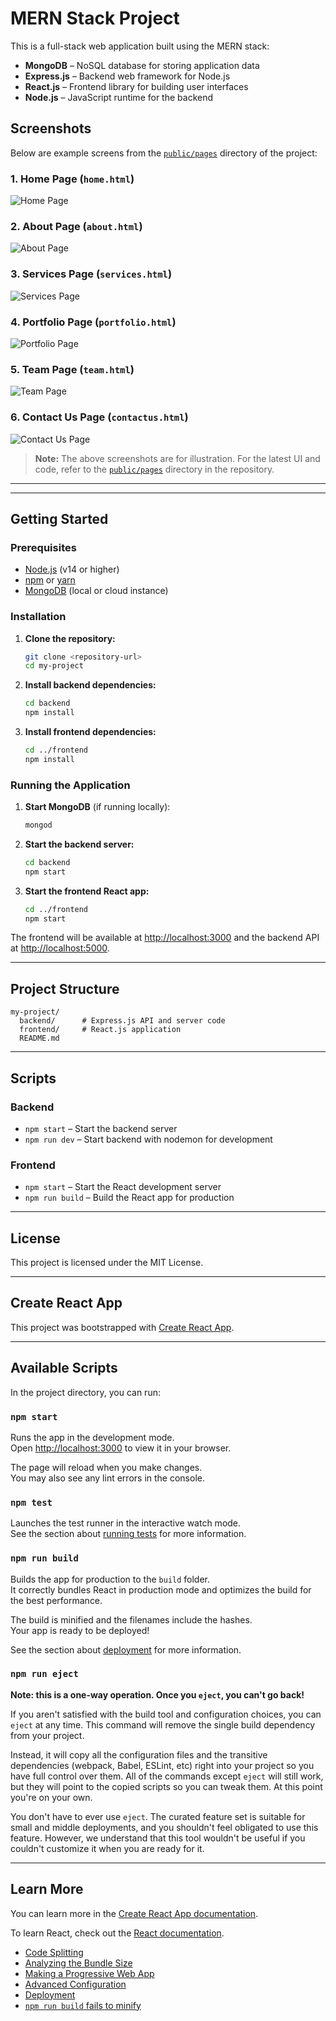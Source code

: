 # MERN Stack Project

This is a full-stack web application built using the MERN stack:

- **MongoDB** – NoSQL database for storing application data
- **Express.js** – Backend web framework for Node.js
- **React.js** – Frontend library for building user interfaces
- **Node.js** – JavaScript runtime for the backend
## Screenshots

Below are example screens from the [`public/pages`](https://github.com/aadhar41/mern-stack/tree/master/public/pages) directory of the project:

### 1. Home Page (`home.html`)
![Home Page](https://github.com/aadhar41/mern-stack/blob/master/public/pages/home-page.png)

### 2. About Page (`about.html`)
![About Page](https://github.com/aadhar41/mern-stack/blob/master/public/pages/about-page.png)

### 3. Services Page (`services.html`)
![Services Page](https://github.com/aadhar41/mern-stack/blob/master/public/pages/services-page.png)

### 4. Portfolio Page (`portfolio.html`)
![Portfolio Page](https://github.com/aadhar41/mern-stack/blob/master/public/pages/portfolio-page.png)

### 5. Team Page (`team.html`)
![Team Page](https://github.com/aadhar41/mern-stack/blob/master/public/pages/team-page.png)

### 6. Contact Us Page (`contactus.html`)
![Contact Us Page](https://github.com/aadhar41/mern-stack/blob/master/public/pages/contactus-page.png)



> **Note:** The above screenshots are for illustration. For the latest UI and code, refer to the [`public/pages`](https://github.com/aadhar41/mern-stack/tree/master/public/pages) directory in the repository.

---
---

## Getting Started

### Prerequisites

- [Node.js](https://nodejs.org/) (v14 or higher)
- [npm](https://www.npmjs.com/) or [yarn](https://yarnpkg.com/)
- [MongoDB](https://www.mongodb.com/) (local or cloud instance)

### Installation

1. **Clone the repository:**
    ```bash
    git clone <repository-url>
    cd my-project
    ```

2. **Install backend dependencies:**
    ```bash
    cd backend
    npm install
    ```

3. **Install frontend dependencies:**
    ```bash
    cd ../frontend
    npm install
    ```

### Running the Application

1. **Start MongoDB** (if running locally):
    ```bash
    mongod
    ```

2. **Start the backend server:**
    ```bash
    cd backend
    npm start
    ```

3. **Start the frontend React app:**
    ```bash
    cd ../frontend
    npm start
    ```

The frontend will be available at [http://localhost:3000](http://localhost:3000) and the backend API at [http://localhost:5000](http://localhost:5000).

---

## Project Structure

```
my-project/
  backend/      # Express.js API and server code
  frontend/     # React.js application
  README.md
```

---

## Scripts

### Backend

- `npm start` – Start the backend server
- `npm run dev` – Start backend with nodemon for development

### Frontend

- `npm start` – Start the React development server
- `npm run build` – Build the React app for production

---

## License

This project is licensed under the MIT License.

---

## Create React App

This project was bootstrapped with [Create React App](https://github.com/facebook/create-react-app).

---

## Available Scripts

In the project directory, you can run:

### `npm start`

Runs the app in the development mode.  
Open [http://localhost:3000](http://localhost:3000) to view it in your browser.

The page will reload when you make changes.  
You may also see any lint errors in the console.

### `npm test`

Launches the test runner in the interactive watch mode.  
See the section about [running tests](https://facebook.github.io/create-react-app/docs/running-tests) for more information.

### `npm run build`

Builds the app for production to the `build` folder.  
It correctly bundles React in production mode and optimizes the build for the best performance.

The build is minified and the filenames include the hashes.  
Your app is ready to be deployed!

See the section about [deployment](https://facebook.github.io/create-react-app/docs/deployment) for more information.

### `npm run eject`

**Note: this is a one-way operation. Once you `eject`, you can't go back!**

If you aren't satisfied with the build tool and configuration choices, you can `eject` at any time. This command will remove the single build dependency from your project.

Instead, it will copy all the configuration files and the transitive dependencies (webpack, Babel, ESLint, etc) right into your project so you have full control over them. All of the commands except `eject` will still work, but they will point to the copied scripts so you can tweak them. At this point you're on your own.

You don't have to ever use `eject`. The curated feature set is suitable for small and middle deployments, and you shouldn't feel obligated to use this feature. However, we understand that this tool wouldn't be useful if you couldn't customize it when you are ready for it.

---

## Learn More

You can learn more in the [Create React App documentation](https://facebook.github.io/create-react-app/docs/getting-started).

To learn React, check out the [React documentation](https://reactjs.org/).

- [Code Splitting](https://facebook.github.io/create-react-app/docs/code-splitting)
- [Analyzing the Bundle Size](https://facebook.github.io/create-react-app/docs/analyzing-the-bundle-size)
- [Making a Progressive Web App](https://facebook.github.io/create-react-app/docs/making-a-progressive-web-app)
- [Advanced Configuration](https://facebook.github.io/create-react-app/docs/advanced-configuration)
- [Deployment](https://facebook.github.io/create-react-app/docs/deployment)
- [`npm run build` fails to minify](https://facebook.github.io/create-react-app/docs/troubleshooting#npm-run-build-fails-to-minify)